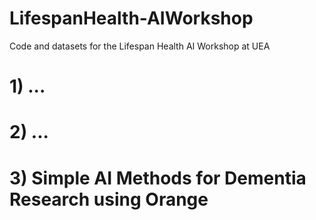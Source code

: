 # LifespanHealth-AIWorkshop
Code and datasets for the Lifespan Health AI Workshop at UEA

# 1) ...

# 2) ...


# 3) Simple AI Methods for Dementia Research using Orange
